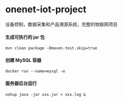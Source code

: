 # onenet-iot-project

设备控制，数据采集和产品溯源系统，完整的物联网项目

#### 生成可执行的 jar 包
```mvn clean package -Dmaven.test.skip=true```

#### 创建 MySQL 容器
```docker run --name=mysql -e ```

#### 服务器后台运行
```nohup java -jar xxx.jar > xxx.log &```